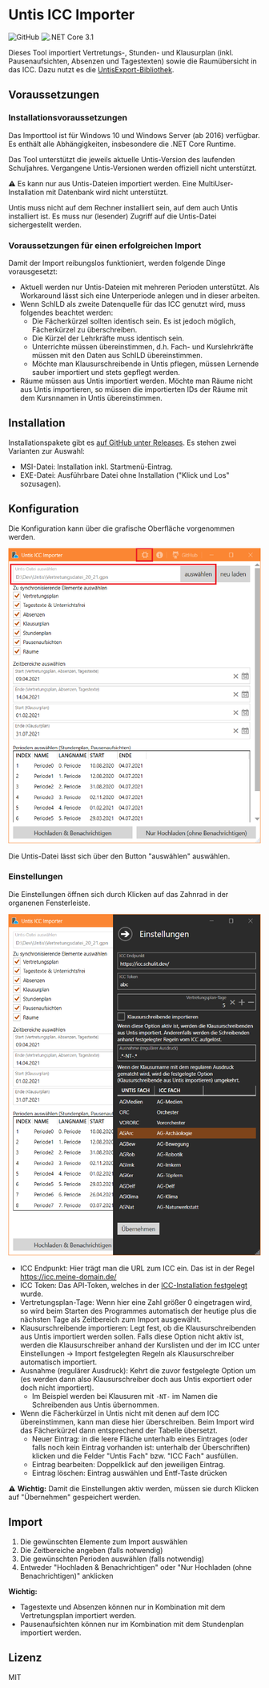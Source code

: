 # Untis ICC Importer

![GitHub](https://img.shields.io/github/license/schulit/untis-icc-importer?style=flat-square)
![.NET Core 3.1](https://img.shields.io/badge/.NET%20Core-3.1-brightgreen?style=flat-square)

Dieses Tool importiert Vertretungs-, Stunden- und Klausurplan (inkl. Pausenaufsichten, Absenzen und Tagestexten) sowie die Raumübersicht in das ICC. Dazu nutzt es die [UntisExport-Bibliothek](https://github.com/schulit/untisexport).

## Voraussetzungen

### Installationsvoraussetzungen

Das Importtool ist für Windows 10 und Windows Server (ab 2016) verfügbar. Es enthält alle Abhängigkeiten, insbesondere die .NET Core Runtime. 

Das Tool unterstützt die jeweils aktuelle Untis-Version des laufenden Schuljahres. Vergangene Untis-Versionen werden offiziell nicht unterstützt.

⚠ Es kann nur aus Untis-Dateien importiert werden. Eine MultiUser-Installation mit Datenbank wird nicht unterstützt.

Untis muss nicht auf dem Rechner installiert sein, auf dem auch Untis installiert ist. Es muss nur (lesender) Zugriff auf die Untis-Datei sichergestellt werden.

### Voraussetzungen für einen erfolgreichen Import

Damit der Import reibungslos funktioniert, werden folgende Dinge vorausgesetzt:

* Aktuell werden nur Untis-Dateien mit mehreren Perioden unterstützt. Als Workaround lässt sich eine Unterperiode anlegen und in dieser arbeiten.
* Wenn SchILD als zweite Datenquelle für das ICC genutzt wird, muss folgendes beachtet werden:
    * Die Fächerkürzel sollten identisch sein. Es ist jedoch möglich, Fächerkürzel zu überschreiben.
    * Die Kürzel der Lehrkräfte muss identisch sein.
    * Unterrichte müssen übereinstimmen, d.h. Fach- und Kurslehrkräfte müssen mit den Daten aus SchILD übereinstimmen.
    * Möchte man Klausurschreibende in Untis pflegen, müssen Lernende sauber importiert und stets gepflegt werden.
* Räume müssen aus Untis importiert werden. Möchte man Räume nicht aus Untis importieren, so müssen die importierten IDs der Räume mit dem Kursnnamen in Untis übereinstimmen.

## Installation

Installationspakete gibt es [auf GitHub unter Releases](https://github.com/SchulIT/untis-icc-importer/releases). Es stehen zwei Varianten zur Auswahl:

* MSI-Datei: Installation inkl. Startmenü-Eintrag.
* EXE-Datei: Ausführbare Datei ohne Installation ("Klick und Los" sozusagen).

## Konfiguration

Die Konfiguration kann über die grafische Oberfläche vorgenommen werden.

![](images/startup.png)

Die Untis-Datei lässt sich über den Button "auswählen" auswählen.

### Einstellungen

Die Einstellungen öffnen sich durch Klicken auf das Zahnrad in der organenen Fensterleiste.

![](images/settings.png)

* ICC Endpunkt: Hier trägt man die URL zum ICC ein. Das ist in der Regel https://icc.meine-domain.de/
* ICC Token: Das API-Token, welches in der [ICC-Installation festgelegt](https://icc.readthedocs.io/de/latest/admin/configuration.html#import-psk) wurde.
* Vertretungsplan-Tage: Wenn hier eine Zahl größer 0 eingetragen wird, so wird beim Starten des Programmes automatisch der heutige plus die nächsten Tage als Zeitbereich zum Import ausgewählt.
* Klausurschreibende importieren: Legt fest, ob die Klausurschreibenden aus Untis importiert werden sollen. Falls diese Option nicht aktiv ist, werden die Klausurschreiber anhand der Kurslisten und der im ICC unter Einstellungen -> Import festgelegten Regeln als Klausurschreiber automatisch importiert.
* Ausnahme (regulärer Ausdruck): Kehrt die zuvor festgelegte Option um (es werden dann also Klausurschreiber doch aus Untis exportiert oder doch nicht importiert).
    * Im Beispiel werden bei Klausuren mit `-NT-` im Namen die Schreibenden aus Untis übernommen.
* Wenn die Fächerkürzel in Untis nicht mit denen auf dem ICC übereinstimmen, kann man diese hier überschreiben. Beim Import wird das Fächerkürzel dann entsprechend der Tabelle übersetzt.
    * Neuer Eintrag: in die leere Fläche unterhalb eines Eintrages (oder falls noch kein Eintrag vorhanden ist: unterhalb der Überschriften) klicken und die Felder "Untis Fach" bzw. "ICC Fach" ausfüllen.
    * Eintrag bearbeiten: Doppelklick auf den jeweiligen Eintrag.
    * Eintrag löschen: Eintrag auswählen und Entf-Taste drücken

⚠ **Wichtig:** Damit die Einstellungen aktiv werden, müssen sie durch Klicken auf "Übernehmen" gespeichert werden.

## Import

1. Die gewünschten Elemente zum Import auswählen
2. Die Zeitbereiche angeben (falls notwendig)
3. Die gewünschten Perioden auswählen (falls notwendig)
4. Entweder "Hochladen & Benachrichtigen" oder "Nur Hochladen (ohne Benachrichtigen)" anklicken

**Wichtig:** 

* Tagestexte und Absenzen können nur in Kombination mit dem Vertretungsplan importiert werden.
* Pausenaufsichten können nur im Kombination mit dem Stundenplan importiert werden.

## Lizenz

MIT